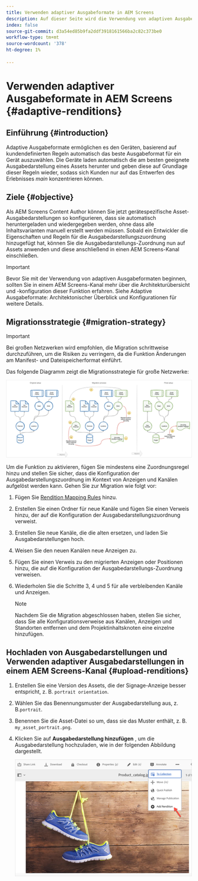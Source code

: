 ```yaml
---
title: Verwenden adaptiver Ausgabeformate in AEM Screens
description: Auf dieser Seite wird die Verwendung von adaptiven Ausgabeformaten in AEM Screens beschrieben.
index: false
source-git-commit: d3a54ed85b9fa2ddf3918161566ba2c82c373be0
workflow-type: tm+mt
source-wordcount: '378'
ht-degree: 1%

---
```


# Verwenden adaptiver Ausgabeformate in AEM Screens {#adaptive-renditions}

## Einführung {#introduction}

Adaptive Ausgabeformate ermöglichen es den Geräten, basierend auf kundendefinierten Regeln automatisch das beste Ausgabeformat für ein Gerät auszuwählen. Die Geräte laden automatisch die am besten geeignete Ausgabedarstellung eines Assets herunter und geben diese auf Grundlage dieser Regeln wieder, sodass sich Kunden nur auf das Entwerfen des Erlebnisses *main* konzentrieren können.

## Ziele {#objective}

Als AEM Screens Content Author können Sie jetzt gerätespezifische Asset-Ausgabedarstellungen so konfigurieren, dass sie automatisch heruntergeladen und wiedergegeben werden, ohne dass alle Inhaltsvarianten manuell erstellt werden müssen.
Sobald ein Entwickler die Eigenschaften und Regeln für die Ausgabedarstellungszuordnung hinzugefügt hat, können Sie die Ausgabedarstellungs-Zuordnung nun auf Assets anwenden und diese anschließend in einen AEM Screens-Kanal einschließen.

>[!IMPORTANT]
>Bevor Sie mit der Verwendung von adaptiven Ausgabeformaten beginnen, sollten Sie in einem AEM Screens-Kanal mehr über die Architekturübersicht und -konfiguration dieser Funktion erfahren. Siehe Adaptive Ausgabeformate: Architektonischer Überblick und Konfigurationen für weitere Details.

## Migrationsstrategie {#migration-strategy}

>[!IMPORTANT]
>Bei großen Netzwerken wird empfohlen, die Migration schrittweise durchzuführen, um die Risiken zu verringern, da die Funktion Änderungen am Manifest- und Dateispeicherformat einführt.

Das folgende Diagramm zeigt die Migrationsstrategie für große Netzwerke:

![Bild](/help/user-guide/assets/adaptive-renditions/migration-strategy1.png)

Um die Funktion zu aktivieren, fügen Sie mindestens eine Zuordnungsregel hinzu und stellen Sie sicher, dass die Konfiguration der Ausgabedarstellungszuordnung im Kontext von Anzeigen und Kanälen aufgelöst werden kann. Gehen Sie zur Migration wie folgt vor:

1. Fügen Sie [Rendition Mapping Rules](/help/user-guide/adaptive-renditions.md) hinzu.
1. Erstellen Sie einen Ordner für neue Kanäle und fügen Sie einen Verweis hinzu, der auf die Konfiguration der Ausgabedarstellungszuordnung verweist.
1. Erstellen Sie neue Kanäle, die die alten ersetzen, und laden Sie Ausgabedarstellungen hoch.
1. Weisen Sie den neuen Kanälen neue Anzeigen zu.
1. Fügen Sie einen Verweis zu den migrierten Anzeigen oder Positionen hinzu, die auf die Konfiguration der Ausgabedarstellungs-Zuordnung verweisen.
1. Wiederholen Sie die Schritte 3, 4 und 5 für alle verbleibenden Kanäle und Anzeigen.

   >[!NOTE]
   >Nachdem Sie die Migration abgeschlossen haben, stellen Sie sicher, dass Sie alle Konfigurationsverweise aus Kanälen, Anzeigen und Standorten entfernen und dem Projektinhaltsknoten eine einzelne hinzufügen.


## Hochladen von Ausgabedarstellungen und Verwenden adaptiver Ausgabedarstellungen in einem AEM Screens-Kanal {#upload-renditions}

1. Erstellen Sie eine Version des Assets, die der Signage-Anzeige besser entspricht, z. B. `portrait orientation`.

1. Wählen Sie das Benennungsmuster der Ausgabedarstellung aus, z. B.`portrait`.

1. Benennen Sie die Asset-Datei so um, dass sie das Muster enthält, z. B. `my_asset_portrait.png`.

1. Klicken Sie auf **Ausgabedarstellung hinzufügen** , um die Ausgabedarstellung hochzuladen, wie in der folgenden Abbildung dargestellt.

   ![Bild](/help/user-guide/assets/adaptive-renditions/add-rendition.png)